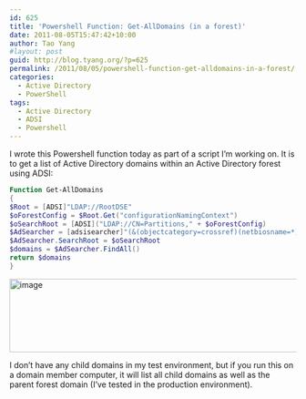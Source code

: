 ```yaml
---
id: 625
title: 'Powershell Function: Get-AllDomains (in a forest)'
date: 2011-08-05T15:47:42+10:00
author: Tao Yang
#layout: post
guid: http://blog.tyang.org/?p=625
permalink: /2011/08/05/powershell-function-get-alldomains-in-a-forest/
categories:
  - Active Directory
  - PowerShell
tags:
  - Active Directory
  - ADSI
  - Powershell
---
```

I wrote this Powershell function today as part of a script I’m working on. It is to get a list of Active Directory domains within an Active Directory forest using ADSI:
```powershell
Function Get-AllDomains
{
$Root = [ADSI]"LDAP://RootDSE"
$oForestConfig = $Root.Get("configurationNamingContext")
$oSearchRoot = [ADSI]("LDAP://CN=Partitions," + $oForestConfig)
$AdSearcher = [adsisearcher]"(&(objectcategory=crossref)(netbiosname=*))"
$AdSearcher.SearchRoot = $oSearchRoot
$domains = $AdSearcher.FindAll()
return $domains
}
```
<a href="http://blog.tyang.org/wp-content/uploads/2011/08/image2.png"><img style="background-image: none; padding-left: 0px; padding-right: 0px; display: inline; padding-top: 0px; border-width: 0px;" title="image" src="http://blog.tyang.org/wp-content/uploads/2011/08/image_thumb2.png" alt="image" width="580" height="129" border="0" /></a>

I don’t have any child domains in my test environment, but if you run this on a domain member computer, it will list all child domains as well as the parent forest domain (I’ve tested in the production environment).